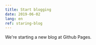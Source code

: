 ```yaml
---
title: Start blogging
date: 2019-06-02
lang: en
ref: staring-blog
---
```


We're starting a new blog at Github Pages.
